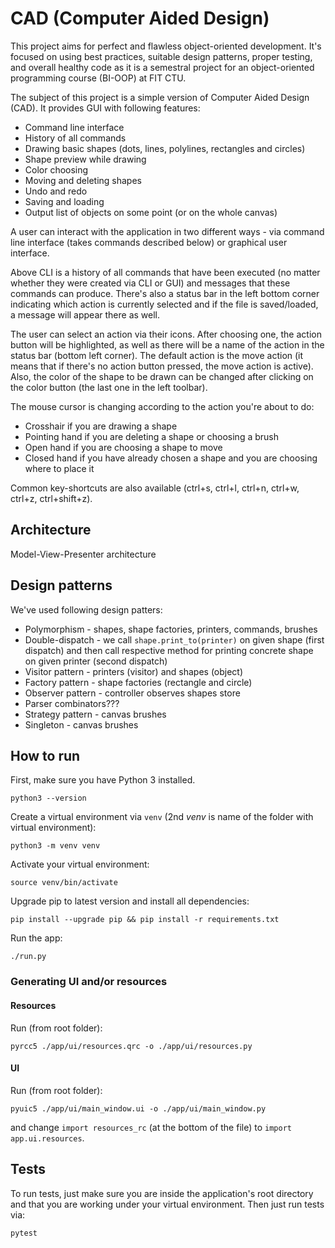 # CAD (Computer Aided Design)

This project aims for perfect and flawless object-oriented development. 
It's focused on using best practices, suitable design patterns, proper testing, 
and overall healthy code as it is a semestral project for an object-oriented 
programming course (BI-OOP) at FIT CTU.

The subject of this project is a simple version of Computer Aided Design (CAD). 
It provides GUI with following features:
* Command line interface
* History of all commands
* Drawing basic shapes (dots, lines, polylines, rectangles and circles)
* Shape preview while drawing
* Color choosing
* Moving and deleting shapes
* Undo and redo
* Saving and loading
* Output list of objects on some point (or on the whole canvas)


A user can interact with the application in two different ways - via command line 
interface (takes commands described below) or graphical user interface.

Above CLI is a history of all commands that have been executed (no matter whether
they were created via CLI or GUI) and messages that these commands can produce.
There's also a status bar in the left bottom corner indicating which action is
currently selected and if the file is saved/loaded, a message will appear there
as well.

The user can select an action via their icons. After choosing one, the action 
button will be highlighted, as well as there will be a name of the action in the 
status bar (bottom left corner). The default action is the move action (it means 
that if there's no action button pressed, the move action is active).
Also, the color of the shape to be drawn can be changed after clicking on the color 
button (the last one in the left toolbar).

The mouse cursor is changing according to the action you're about to do:
* Crosshair if you are drawing a shape
* Pointing hand if you are deleting a shape or choosing a brush
* Open hand if you are choosing a shape to move
* Closed hand if you have already chosen a shape and you are choosing where to
place it

Common key-shortcuts are also available (ctrl+s, ctrl+l, ctrl+n, ctrl+w, ctrl+z, 
ctrl+shift+z).

## Architecture
Model-View-Presenter architecture


## Design patterns

We've used following design patters:
* Polymorphism - shapes, shape factories, printers, commands, brushes
* Double-dispatch - we call `shape.print_to(printer)` on given shape (first 
dispatch) and then call respective method for printing concrete shape on given 
printer (second dispatch)
* Visitor pattern - printers (visitor) and shapes (object)
* Factory pattern - shape factories (rectangle and circle)
* Observer pattern - controller observes shapes store
* Parser combinators???
* Strategy pattern - canvas brushes
* Singleton - canvas brushes


## How to run

First, make sure you have Python 3 installed.
```
python3 --version
```

Create a virtual environment via `venv` (2nd *venv* is name of the folder with 
virtual environment):
```
python3 -m venv venv
```

Activate your virtual environment:
```
source venv/bin/activate
```

Upgrade pip to latest version and install all dependencies:
```
pip install --upgrade pip && pip install -r requirements.txt
```

Run the app:
```
./run.py
```

### Generating UI and/or resources

#### Resources

Run (from root folder):
```
pyrcc5 ./app/ui/resources.qrc -o ./app/ui/resources.py
```

#### UI

Run (from root folder):
```
pyuic5 ./app/ui/main_window.ui -o ./app/ui/main_window.py
``` 
and change `import resources_rc` (at the bottom of the file) to `import app.ui.resources`.

## Tests

To run tests, just make sure you are inside the application's root directory and 
that you are working under your virtual environment. Then just run tests via:
```
pytest
```